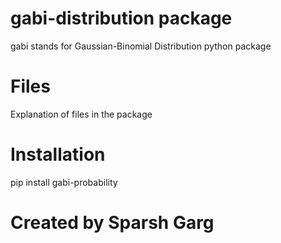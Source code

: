 # gabi-distribution package
gabi stands for Gaussian-Binomial Distribution python package

# Files
Explanation of files in the package

# Installation
pip install gabi-probability

# Created by Sparsh Garg